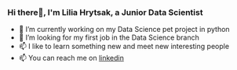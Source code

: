 ### Hi there👋, I'm Lilia Hrytsak, a Junior Data Scientist 
- 🔭 I’m currently working on my Data Science pet project in python
- 👯 I’m looking for my first job in the Data Science branch
- 📫 I like to learn something new and meet new interesting people
- 📫 You can reach me on [linkedin](https://www.linkedin.com/in/liliia-hrytsak-ba9085225/)
<!--
**LiliiaHrytsak/LiliiaHrytsak** is a ✨ _special_ ✨ repository because its `README.md` (this file) appears on your GitHub profile.

Here are some ideas to get you started:

- 🔭 I’m currently working on ...
- 🌱 I’m currently learning ...
- 👯 I’m looking to collaborate on ...
- 🤔 I’m looking for help with ...
- 💬 Ask me about ...
- 📫 How to reach me: ...
- 😄 Pronouns: ...
- ⚡ Fun fact: ...
-->
